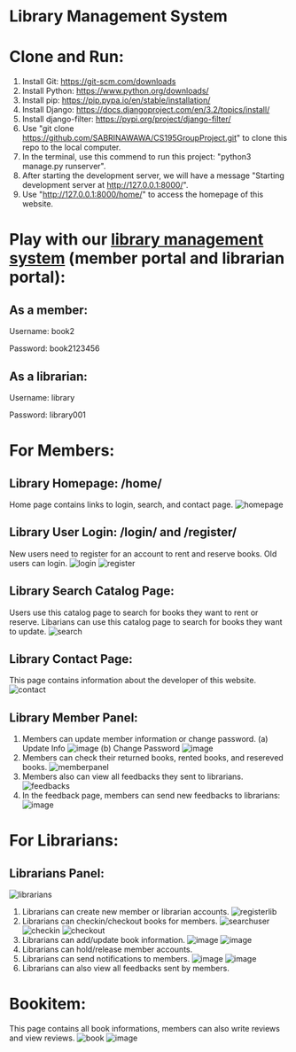 # Library Management System
# Clone and Run:
1. Install Git: https://git-scm.com/downloads
2. Install Python: https://www.python.org/downloads/
3. Install pip: https://pip.pypa.io/en/stable/installation/
4. Install Django: https://docs.djangoproject.com/en/3.2/topics/install/
5. Install django-filter: https://pypi.org/project/django-filter/
6. Use "git clone https://github.com/SABRINAWAWA/CS195GroupProject.git" to clone this repo to the local computer.
7. In the terminal, use this commend to run this project: "python3 manage.py runserver".
8. After starting the development server, we will have a message "Starting development server at http://127.0.0.1:8000/".
9. Use "http://127.0.0.1:8000/home/" to access the homepage of this website.

# Play with our [library management system](https://library-management-system-ccsf.herokuapp.com/home/) (member portal and librarian portal):
## As a member:
Username: book2 

Password: book2123456
## As a librarian:
Username: library

Password: library001

# For Members: 
## Library Homepage: /home/
Home page contains links to login, search, and contact page.
![homepage](https://user-images.githubusercontent.com/53490593/142135933-e05b7d13-2d0d-40a4-9bb1-af9aa452806f.png)

## Library User Login: /login/ and /register/
New users need to register for an account to rent and reserve books.
Old users can login.
![login](https://user-images.githubusercontent.com/53490593/142138364-823baed3-ca46-4a4a-bf66-b71e2b2bb986.png)
![register](https://user-images.githubusercontent.com/53490593/142138367-e20dc836-a896-4088-8c3a-c348f1001d6d.png)

## Library Search Catalog Page:
Users use this catalog page to search for books they want to rent or reserve.
Libarians can use this catalog page to search for books they want to update.
![search](https://user-images.githubusercontent.com/53490593/142138127-ccd86d93-8552-453b-81c8-21cb092a5ca9.png)

## Library Contact Page:
This page contains information about the developer of this website.
![contact](https://user-images.githubusercontent.com/53490593/142138276-100e786c-6765-416a-b1ea-002aca364ad5.png)

## Library Member Panel: 
1. Members can update member information or change password.
  (a) Update Info
  ![image](https://user-images.githubusercontent.com/53490593/142138904-20237f98-2eb5-4fa1-98b9-3a03d6eedbda.png)
  (b) Change Password
  ![image](https://user-images.githubusercontent.com/53490593/142138752-4bfe81e1-2dd0-46e7-a6db-9aa10899dfcc.png)
2. Members can check their returned books, rented books, and resereved books.
![memberpanel](https://user-images.githubusercontent.com/53490593/142138505-e60e7968-2551-4766-a2c4-2a56a0ad70ee.png)
3. Members also can view all feedbacks they sent to librarians.
![feedbacks](https://user-images.githubusercontent.com/53490593/142138990-08dad079-1787-418d-83dc-a1a80f2aefdb.png)
4. In the feedback page, members can send new feedbacks to librarians:
![image](https://user-images.githubusercontent.com/53490593/142139065-e021db0d-e1ee-472a-a0ee-7d4ff4be1cf4.png)

# For Librarians: 
## Librarians Panel: 
![librarians](https://user-images.githubusercontent.com/53490593/142139243-d1ca5289-b8ec-4be6-83a8-5ca7fa175fba.png)
1. Librarians can create new member or librarian accounts.
![registerlib](https://user-images.githubusercontent.com/53490593/142139455-b39c8574-2813-437c-8d63-85116438ebd3.png)
2. Librarians can checkin/checkout books for members.
![searchuser](https://user-images.githubusercontent.com/53490593/142139503-4dc71a11-9b17-4cf1-98ae-92a006b2dd05.png)
![checkin](https://user-images.githubusercontent.com/53490593/142139542-d453b62d-c396-4b30-ad8a-829d40f1ae04.png)
![checkout](https://user-images.githubusercontent.com/53490593/142139567-714fb1d1-a4d7-4e30-9dab-58405963eecd.png)
3. Librarians can add/update book information.
![image](https://user-images.githubusercontent.com/53490593/142139669-d7b99435-bbe0-41f4-ab6a-53faff413380.png)
![image](https://user-images.githubusercontent.com/53490593/142139751-831004f0-4cfd-43e5-b173-a848f5b64397.png)
4. Librarians can hold/release member accounts.
5. Librarians can send notifications to members.
![image](https://user-images.githubusercontent.com/53490593/142139639-4900709c-77ca-4af9-86f8-1b3cb8aae7e7.png)
![image](https://user-images.githubusercontent.com/53490593/142139605-e2f71563-e4ab-4c18-bb81-4b9314d7b322.png)
6. Librarians can also view all feedbacks sent by members.

# Bookitem:
This page contains all book informations, members can also write reviews and view reviews.
![book](https://user-images.githubusercontent.com/53490593/142139864-917e0629-1f2f-4749-bde2-649e20cb62e4.png)
![image](https://user-images.githubusercontent.com/53490593/142140092-ed5250b8-a395-4aec-8eee-967cd252a70d.png)
